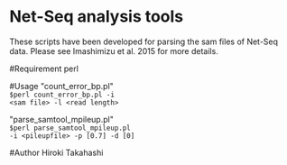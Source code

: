 # Net-Seq analysis tools
These scripts have been developed for parsing the sam files of Net-Seq data.
Please see Imashimizu et al. 2015 for more details.

#Requirement
perl<br>

#Usage
"count_error_bp.pl"<br>
<code>$perl count_error_bp.pl -i \<sam file\> -l \<read length\> </code>

"parse_samtool_mpileup.pl"<br>
<code>$perl parse_samtool_mpileup.pl -i \<pileupfile\> -p [0.7] -d [0] </code>

#Author
Hiroki Takahashi
